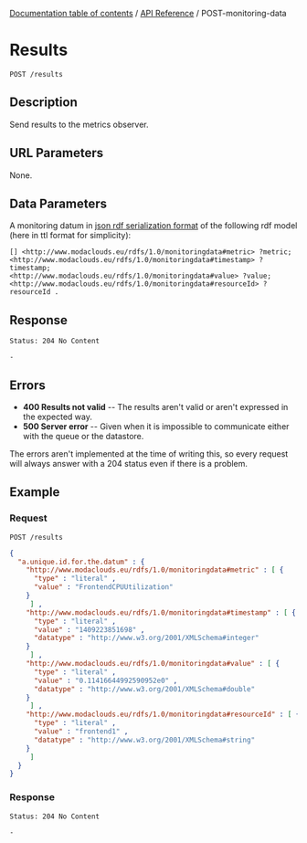 [Documentation table of contents](../../toc.md) / [API Reference](../../api.md) / POST-monitoring-data

# Results

```
POST /results
```

## Description

Send results to the metrics observer.

## URL Parameters

None.

## Data Parameters

A monitoring datum in [json rdf serialization format](https://dvcs.w3.org/hg/rdf/raw-file/default/rdf-json/index.html) of the following rdf model (here in ttl format for simplicity):

```
[] <http://www.modaclouds.eu/rdfs/1.0/monitoringdata#metric> ?metric;
<http://www.modaclouds.eu/rdfs/1.0/monitoringdata#timestamp> ?timestamp;
<http://www.modaclouds.eu/rdfs/1.0/monitoringdata#value> ?value;
<http://www.modaclouds.eu/rdfs/1.0/monitoringdata#resourceId> ?resourceId .
```

## Response

```
Status: 204 No Content
```

```
-
```

## Errors

* **400 Results not valid** -- The results aren't valid or aren't expressed in the expected way.
* **500 Server error** -- Given when it is impossible to communicate either with the queue or the datastore.

The errors aren't implemented at the time of writing this, so every request will always answer with a 204 status even if there is a problem.

## Example

### Request

```
POST /results
```

```json
{ 
  "a.unique.id.for.the.datum" : { 
    "http://www.modaclouds.eu/rdfs/1.0/monitoringdata#metric" : [ { 
      "type" : "literal" ,
      "value" : "FrontendCPUUtilization"
    }
     ] ,
    "http://www.modaclouds.eu/rdfs/1.0/monitoringdata#timestamp" : [ { 
      "type" : "literal" ,
      "value" : "1409223851698" ,
      "datatype" : "http://www.w3.org/2001/XMLSchema#integer"
    }
     ] ,
    "http://www.modaclouds.eu/rdfs/1.0/monitoringdata#value" : [ { 
      "type" : "literal" ,
      "value" : "0.11416644992590952e0" ,
      "datatype" : "http://www.w3.org/2001/XMLSchema#double"
    }
     ] ,
    "http://www.modaclouds.eu/rdfs/1.0/monitoringdata#resourceId" : [ { 
      "type" : "literal" ,
      "value" : "frontend1" ,
      "datatype" : "http://www.w3.org/2001/XMLSchema#string"
    }
     ]
  }
}
```

### Response

```
Status: 204 No Content
```

```
-
```

